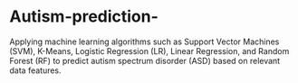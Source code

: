 # Autism-prediction-
Applying machine learning algorithms such as Support Vector Machines (SVM), K-Means, Logistic Regression (LR), Linear Regression, and Random Forest (RF) to predict autism spectrum disorder (ASD) based on relevant data features.
